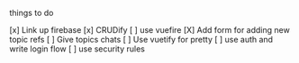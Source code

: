 things to do

[x] Link up firebase
[x] CRUDify
[ ] use vuefire
[X] Add form for adding new topic refs
[ ] Give topics chats
[ ] Use vuetify for pretty
[ ] use auth and write login flow
[ ] use security rules
